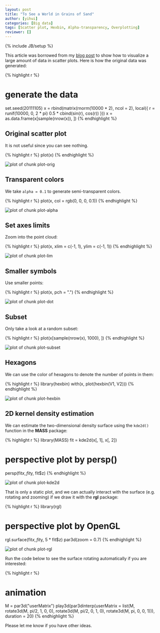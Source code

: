 ```yaml
---
layout: post
title: "To See a World in Grains of Sand"
author: [yihui]
categories: [Big data]
tags: [Scatter plot, Hexbin, Alpha-transparency, Overplotting]
reviewer: []
---
```

{% include JB/setup %}

This article was borrowed from my [blog post](http://yihui.name/en/2008/09/to-see-a-circle-in-a-pile-of-sand/) to show how to visualize a large amount of data in scatter plots. Here is how the original data was generated:


{% highlight r %}
# generate the data
set.seed(20111105)
x = rbind(matrix(rnorm(10000 * 2), ncol = 2), local({
    r = runif(10000, 0, 2 * pi)
    0.5 * cbind(sin(r), cos(r))
}))
x = as.data.frame(x[sample(nrow(x)), ])
{% endhighlight %}


## Original scatter plot

It is not useful since you can see nothing.


{% highlight r %}
plot(x)
{% endhighlight %}

![plot of chunk plot-orig](http://animation.r-forge.r-project.org/vistat/2012-11-05-to-see-a-world-in-grains-of-sand/plot-orig.png) 


## Transparent colors

We take `alpha = 0.1` to generate semi-transparent colors.


{% highlight r %}
plot(x, col = rgb(0, 0, 0, 0.1))
{% endhighlight %}

![plot of chunk plot-alpha](http://animation.r-forge.r-project.org/vistat/2012-11-05-to-see-a-world-in-grains-of-sand/plot-alpha.png) 


## Set axes limits

Zoom into the point cloud:


{% highlight r %}
plot(x, xlim = c(-1, 1), ylim = c(-1, 1))
{% endhighlight %}

![plot of chunk plot-lim](http://animation.r-forge.r-project.org/vistat/2012-11-05-to-see-a-world-in-grains-of-sand/plot-lim.png) 


## Smaller symbols

Use smaller points:


{% highlight r %}
plot(x, pch = ".")
{% endhighlight %}

![plot of chunk plot-dot](http://animation.r-forge.r-project.org/vistat/2012-11-05-to-see-a-world-in-grains-of-sand/plot-dot.png) 


## Subset

Only take a look at a random subset:


{% highlight r %}
plot(x[sample(nrow(x), 1000), ])
{% endhighlight %}

![plot of chunk plot-subset](http://animation.r-forge.r-project.org/vistat/2012-11-05-to-see-a-world-in-grains-of-sand/plot-subset.png) 


## Hexagons

We can use the color of hexagons to denote the number of points in them:


{% highlight r %}
library(hexbin)
with(x, plot(hexbin(V1, V2)))
{% endhighlight %}

![plot of chunk plot-hexbin](http://animation.r-forge.r-project.org/vistat/2012-11-05-to-see-a-world-in-grains-of-sand/plot-hexbin.png) 


## 2D kernel density estimation

We can estimate the two-dimensional density surface using the `kde2d()` function in the **MASS** package:


{% highlight r %}
library(MASS)
fit = kde2d(x[, 1], x[, 2])
# perspective plot by persp()
persp(fit$x, fit$y, fit$z)
{% endhighlight %}

![plot of chunk plot-kde2d](http://animation.r-forge.r-project.org/vistat/2012-11-05-to-see-a-world-in-grains-of-sand/plot-kde2d.png) 


That is only a static plot, and we can actually interact with the surface (e.g. rotating and zooming) if we draw it with the **rgl** package:


{% highlight r %}
library(rgl)
# perspective plot by OpenGL
rgl.surface(fit$x, fit$y, 5 * fit$z)
par3d(zoom = 0.7)
{% endhighlight %}

![plot of chunk plot-rgl](http://animation.r-forge.r-project.org/vistat/2012-11-05-to-see-a-world-in-grains-of-sand/plot-rgl.png) 


Run the code below to see the surface rotating automatically if you are interested:


{% highlight r %}
# animation
M = par3d("userMatrix")
play3d(par3dinterp(userMatrix = list(M, rotate3d(M, pi/2, 1, 0, 0), 
    rotate3d(M, pi/2, 0, 1, 0), rotate3d(M, pi, 0, 0, 1))), duration = 20)
{% endhighlight %}


Please let me know if you have other ideas.
